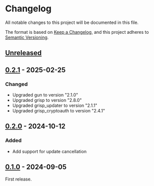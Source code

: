 # Changelog

All notable changes to this project will be documented in this file.

The format is based on [Keep a Changelog](https://keepachangelog.com/en/1.0.0/),
and this project adheres to
[Semantic Versioning](https://semver.org/spec/v2.0.0.html).

## [Unreleased]

## [0.2.1] - 2025-02-25

### Changed

- Upgraded gun to version "2.1.0"
- Upgraded grisp to version "2.8.0"
- Upgraded grisp_updater to version "2.1.1"
- Upgraded grisp_cryptoauth to version "2.4.1"

## [0.2.0] - 2024-10-12

### Added

 - Add support for update cancellation

## [0.1.0] - 2024-09-05

First release.

[Unreleased]: https://github.com/grisp/grisp_updater_grisp2/compare/0.2.1...HEAD
[0.2.1]: https://github.com/grisp/grisp_updater_grisp2/compare/0.2.0...0.2.1
[0.2.0]: https://github.com/grisp/grisp_updater_grisp2/compare/0.1.0...0.2.0
[0.1.0]: https://github.com/grisp/grisp_updater_grisp2/compare/92611abdbcd109e13a75cab4421469ff2f93d841...0.1.0
